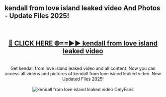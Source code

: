 <h2>kendall from love island leaked video And Photos - Update Files 2025!</h2>
<br>
<div align="center">
<h2><a href="https://linkcuts.com/hfmhzwbr" rel="nofollow">🔴 CLICK HERE 🌐==►► kendall from love island leaked video</a></h2>
<br>
Get kendall from love island leaked video and all content. Now you can access all videos and pictures of kendall from love island leaked video. New Updated Files 2025!
<br>
<br>
<a href="https://linkcuts.com/hfmhzwbr" rel="nofollow" data-target="animated-image.originalLink"><img src="https://i.ibb.co.com/WyWwxjT/player-gif2.gif" alt="kendall from love island leaked video OnlyFans" style="max-width: 100%; display: inline-block;" data-target="animated-image.originalImage"></a>
</div>
<br>